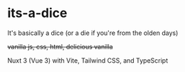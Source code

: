 # its-a-dice
It's basically a dice (or a die if you're from the olden days)

~~vanilla js, css, html, delicious vanilla~~

Nuxt 3 (Vue 3) with Vite, Tailwind CSS, and TypeScript
